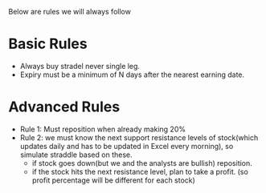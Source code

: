 Below are rules we will always follow

# Basic Rules 
* Always buy stradel never single leg.
* Expiry must be a minimum of N days after the nearest earning date. 

# Advanced Rules
* Rule 1: Must reposition when already making 20%
* Rule 2: we must know the next support resistance levels of stock(which updates daily and has to be updated in Excel every morning), so simulate straddle based on these.
  * if stock goes down(but we and the analysts are bullish) reposition.
  * if the stock hits the next resistance level, plan to take a profit. (so profit percentage will be different for each stock) 
